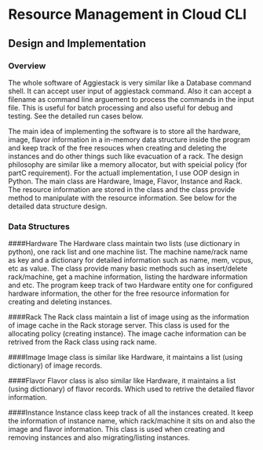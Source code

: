# Resource Management in Cloud CLI

## Design and Implementation

### Overview
The whole software of Aggiestack is very similar like a Database command shell. It can accept user input of aggiestack command. Also it can accept a filename as command line arguement to process the commands in the input file. This is useful for batch processing and also useful for debug and testing. See the detailed run cases below.

The main idea of implementing the software is to store all the hardware, image, flavor information in a in-memory data structure inside the program and keep track of the free resouces when creating and deleting the instances and do other things such like evacuation of a rack. The design philosophy are similar like a memory allocator, but with speicial policy (for partC requirement). For the actuall implementation, I use OOP design in Python. The main class are Hardware, Image, Flavor, Instance and Rack. The resource information are stored in the class and the class provide method to manipulate with the resource information. See below for the detailed data structure design.

### Data Structures

####Hardware
The Hardware class maintain two lists (use dictionary in python), one rack list and one machine list. The machine name/rack name as key and a dictionary for detailed information such as name, mem, vcpus, etc as value. The class provide many basic methods such as insert/delete rack/machine, get a machine information, listing the hardware information and etc.
The program keep track of two Hardware entity one for configured hardware information, the other for the free resource information for creating and deleting instances.

####Rack
The Rack class maintain a list of image using as the information of image cache in the Rack storage server. This class is used for the allocating policy (creating instance). The image cache information can be retrived from the Rack class using rack name.

####Image
Image class is similar like Hardware, it maintains a list (using dictionary) of image records.

####Flavor
Flavor class is also similar like Hardware, it maintains a list (using dictionary) of flavor records. Which used to retrive the detailed flavor information.

####Instance
Instance class keep track of all the instances created. It keep the information of instance name, which rack/machine it sits on and also the image and flavor information. This class is used when creating and removing instances and also migrating/listing instances.
